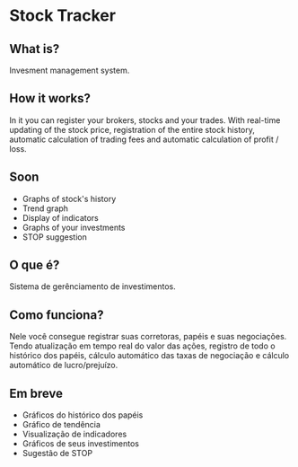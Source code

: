 # Stock Tracker

## What is?
Invesment management system.

## How it works?
In it you can register your brokers, stocks and your trades. With real-time updating of the stock price, registration of the entire stock history, automatic calculation of trading fees and automatic calculation of profit / loss.

## Soon
- Graphs of stock's history
- Trend graph
- Display of indicators
- Graphs of your investments
- STOP suggestion

## O que é?
Sistema de gerênciamento de investimentos.

## Como funciona?
Nele você consegue registrar suas corretoras, papéis e suas negociações. Tendo atualização em tempo real do valor das ações, registro de todo o histórico dos papéis, cálculo automático das taxas de negociação e cálculo automático de lucro/prejuízo.

## Em breve
- Gráficos do histórico dos papéis
- Gráfico de tendência
- Visualização de indicadores
- Gráficos de seus investimentos
- Sugestão de STOP

